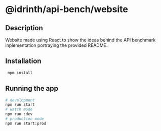 # @idrinth/api-bench/website

## Description

Website made using React to show the ideas behind the API benchmark inplementation portraying the provided README.

## Installation

```bash
 npm install
```

## Running the app

```bash
# development
npm run start
# watch mode
npm run :dev
# production mode
npm run start:prod
```
